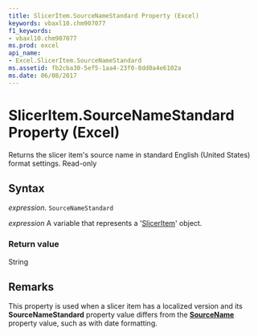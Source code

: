 ```yaml
---
title: SlicerItem.SourceNameStandard Property (Excel)
keywords: vbaxl10.chm907077
f1_keywords:
- vbaxl10.chm907077
ms.prod: excel
api_name:
- Excel.SlicerItem.SourceNameStandard
ms.assetid: fb2cba30-5ef5-1aa4-23f0-8dd0a4e6102a
ms.date: 06/08/2017
---
```



# SlicerItem.SourceNameStandard Property (Excel)

Returns the slicer item's source name in standard English (United States) format settings. Read-only


## Syntax

 _expression_. `SourceNameStandard`

 _expression_ A variable that represents a '[SlicerItem](Excel.SlicerItem.md)' object.


### Return value

String


## Remarks

This property is used when a slicer item has a localized version and its  **SourceNameStandard** property value differs from the **[SourceName](Excel.SlicerItem.SourceName.md)** property value, such as with date formatting.


